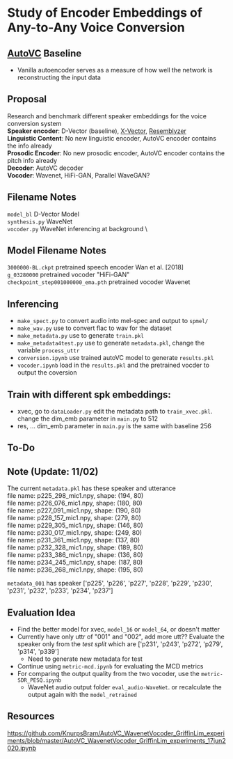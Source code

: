 # Study of Encoder Embeddings of Any-to-Any Voice Conversion

## [AutoVC](https://github.com/auspicious3000/autovc) Baseline
* Vanilla autoencoder serves as a measure of how well the network is reconstructing the input data

## Proposal
Research and benchmark different speaker embeddings for the voice conversion system \
**Speaker encoder**: D-Vector (baseline), [X-Vector](https://github.com/speechbrain/speechbrain/blob/develop/speechbrain/lobes/models/Xvector.py), [Resemblyzer](https://github.com/resemble-ai/Resemblyzer) \
**Linguistic Content**: No new linguistic encoder, AutoVC encoder contains the info already \
**Prosodic Encoder**: No new prosodic encoder, AutoVC encoder contains the pitch info already \
**Decoder**: AutoVC decoder \
**Vocoder**: Wavenet, HiFi-GAN, Parallel WaveGAN? 

## Filename Notes
`model_bl` D-Vector Model \
`synthesis.py` WaveNet \
`vocoder.py` WaveNet inferencing at background \

## Model Filename Notes
`3000000-BL.ckpt` pretrained speech encoder Wan et al. [2018] \
`g_03280000` pretrained vocoder "HiFi-GAN" \
`checkpoint_step001000000_ema.pth` pretrained vocoder Wavenet

## Inferencing
* `make_spect.py` to convert audio into mel-spec and output to `spmel/`
* `make_wav.py` use to convert flac to wav for the dataset
* `make_metadata.py` use to generate `train.pkl`
* `make_metadata4test.py` use to generate `metadata.pkl`, change the variable `process_uttr`
* `conversion.ipynb` use trained autoVC model to generate `results.pkl`
* `vocoder.ipynb` load in the `results.pkl` and the pretrained vocder to output the coversion

## Train with different spk embeddings:
* xvec, go to `dataLoader.py` edit the metadata path to `train_xvec.pkl`. change the dim_emb parameter in `main.py` to 512
* res, ... dim_emb parameter in `main.py` is the same with baseline 256

## To-Do 


## Note (Update: 11/02)
The current `metadata.pkl` has these speaker and utterance\
file name: p225_298_mic1.npy, shape: (194, 80)\
file name: p226_076_mic1.npy, shape: (180, 80)\
file name: p227_091_mic1.npy, shape: (190, 80)\
file name: p228_157_mic1.npy, shape: (279, 80)\
file name: p229_305_mic1.npy, shape: (146, 80)\
file name: p230_017_mic1.npy, shape: (249, 80)\
file name: p231_361_mic1.npy, shape: (137, 80)\
file name: p232_328_mic1.npy, shape: (189, 80)\
file name: p233_386_mic1.npy, shape: (136, 80)\
file name: p234_245_mic1.npy, shape: (187, 80)\
file name: p236_268_mic1.npy, shape: (195, 80)

`metadata_001` has speaker ['p225', 'p226', 'p227', 'p228', 'p229', 'p230', 'p231', 'p232', 'p233', 'p234', 'p237']

## Evaluation Idea
* Find the better model for xvec, `model_16` or `model_64`, or doesn't matter
* Currently have only uttr of "001" and "002", add more utt?? Evaluate the speaker only from the *test split* which are ['p231', 'p243', 'p272', 'p279', 'p314', 'p339']
    * Need to generate new metadata for test
* Continue using `metric-mcd.ipynb` for evaluating the MCD metrics
* For comparing the output quality from the two vocoder, use the `metric-SDR_PESQ.ipynb`
    * WaveNet audio output folder `eval_audio-WaveNet`. or recalculate the output again with the `model_retrained`

## Resources
https://github.com/KnurpsBram/AutoVC_WavenetVocoder_GriffinLim_experiments/blob/master/AutoVC_WavenetVocoder_GriffinLim_experiments_17jun2020.ipynb



